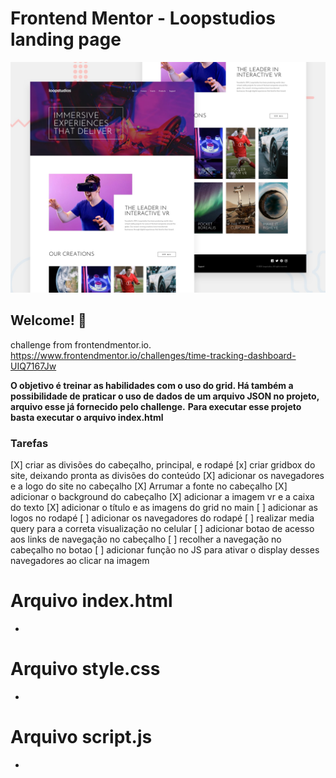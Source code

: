 # Frontend Mentor - Loopstudios landing page

![Design preview for the Loopstudios landing page coding challenge](./design/desktop-preview.jpg)

## Welcome! 👋

challenge from frontendmentor.io. https://www.frontendmentor.io/challenges/time-tracking-dashboard-UIQ7167Jw

**O objetivo é treinar as habilidades com o uso do grid. Há também a possibilidade de praticar o uso de dados de um arquivo JSON no projeto, arquivo esse já fornecido pelo challenge.** 
**Para executar esse projeto basta executar o arquivo index.html**
 ### Tarefas
 [X] criar as divisões do cabeçalho, principal, e rodapé
 [x] criar gridbox do site, deixando pronta as divisões do conteúdo
 [X] adicionar os navegadores e a logo do site no cabeçalho
 [X] Arrumar a fonte no cabeçalho
 [X] adicionar o background do cabeçalho
 [X] adicionar a imagem vr e a caixa do texto
 [X] adicionar o título e as imagens do grid no main
 [ ] adicionar as logos no rodapé
 [ ] adicionar os navegadores do rodapé
 [ ] realizar media query para a correta visualização no celular
 [ ] adicionar botao de acesso aos links de navegação no cabeçalho
 [ ] recolher a navegação no cabeçalho no botao
 [ ] adicionar função no JS para ativar o display desses navegadores ao clicar na imagem

 # Arquivo index.html
 * 

 # Arquivo style.css
 * 

 # Arquivo script.js
  * 
